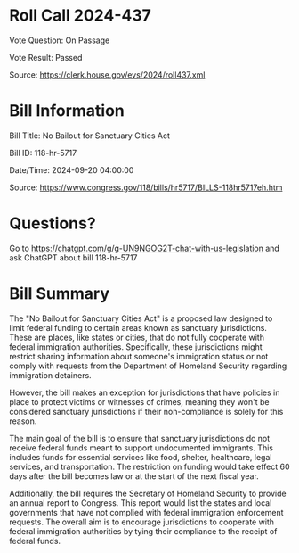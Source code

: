 # Roll Call 2024-437

Vote Question: On Passage

Vote Result: Passed

Source: https://clerk.house.gov/evs/2024/roll437.xml

# Bill Information

Bill Title: No Bailout for Sanctuary Cities Act

Bill ID: 118-hr-5717

Date/Time: 2024-09-20 04:00:00

Source: https://www.congress.gov/118/bills/hr5717/BILLS-118hr5717eh.htm

# Questions?

Go to https://chatgpt.com/g/g-UN9NGOG2T-chat-with-us-legislation and ask ChatGPT about bill 118-hr-5717

# Bill Summary
The "No Bailout for Sanctuary Cities Act" is a proposed law designed to limit federal funding to certain areas known as sanctuary jurisdictions. These are places, like states or cities, that do not fully cooperate with federal immigration authorities. Specifically, these jurisdictions might restrict sharing information about someone's immigration status or not comply with requests from the Department of Homeland Security regarding immigration detainers.

However, the bill makes an exception for jurisdictions that have policies in place to protect victims or witnesses of crimes, meaning they won't be considered sanctuary jurisdictions if their non-compliance is solely for this reason.

The main goal of the bill is to ensure that sanctuary jurisdictions do not receive federal funds meant to support undocumented immigrants. This includes funds for essential services like food, shelter, healthcare, legal services, and transportation. The restriction on funding would take effect 60 days after the bill becomes law or at the start of the next fiscal year.

Additionally, the bill requires the Secretary of Homeland Security to provide an annual report to Congress. This report would list the states and local governments that have not complied with federal immigration enforcement requests. The overall aim is to encourage jurisdictions to cooperate with federal immigration authorities by tying their compliance to the receipt of federal funds.
